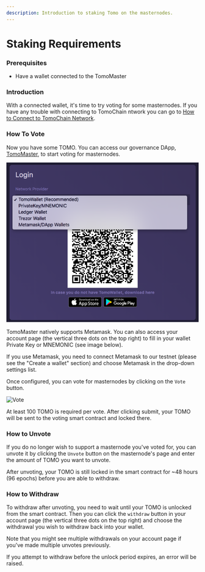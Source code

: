 ```yaml
---
description: Introduction to staking Tomo on the masternodes.
---
```


# Staking Requirements

### Prerequisites <a id="prerequisites"></a>

* Have a wallet connected to the TomoMaster

### Introduction <a id="introduction"></a>

With a connected wallet, it's time to try voting for some masternodes. If you have any trouble with connecting to TomoChain ntwork you can go to [How to Connect to TomoChain Network](../how-to-connect-to-tomochain-network/).

### How To Vote <a id="how-to-vote"></a>

Now you have some TOMO. You can access our governance DApp, [TomoMaster](https://master.testnet.tomochain.com/), to start voting for masternodes.

![](../../.gitbook/assets/screen-shot-2020-02-15-at-16.14.32.png)

TomoMaster natively supports Metamask. You can also access your account page \(the vertical three dots on the top right\) to fill in your wallet Private Key or MNEMONIC \(see image below\).

If you use Metamask, you need to connect Metamask to our testnet \(please see the "Create a wallet" section\) and choose Metamask in the drop-down settings list.

Once configured, you can vote for masternodes by clicking on the `Vote` button.

![Vote](https://docs.tomochain.com/assets/vote.jpg)

At least 100 TOMO is required per vote. After clicking submit, your TOMO will be sent to the voting smart contract and locked there.

### How to Unvote <a id="how-to-unvote"></a>

If you do no longer wish to support a masternode you've voted for, you can unvote it by clicking the `Unvote` button on the masternode's page and enter the amount of TOMO you want to unvote.

After unvoting, your TOMO is still locked in the smart contract for ~48 hours \(96 epochs\) before you are able to withdraw.

### How to Withdraw <a id="how-to-withdraw"></a>

To withdraw after unvoting, you need to wait until your TOMO is unlocked from the smart contract. Then you can click the `withdraw` button in your account page \(the vertical three dots on the top right\) and choose the withdrawal you wish to withdraw back into your wallet.

Note that you might see multiple withdrawals on your account page if you've made multiple unvotes previously.

If you attempt to withdraw before the unlock period expires, an error will be raised.


